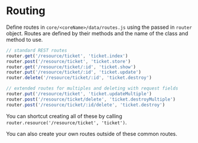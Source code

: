 # Routing

Define routes in `core/<coreName>/data/routes.js` using the passed in `router` object. Routes are defined by their methods and the name of the class and method to use.

```js
// standard REST routes
router.get('/resource/ticket', 'ticket.index')
router.post('/resource/ticket', 'ticket.store')
router.get('/resource/ticket/:id', 'ticket.show')
router.put('/resource/ticket/:id', 'ticket.update')
router.delete('/resource/ticket/:id', 'ticket.destroy')

// extended routes for multiples and deleting with request fields
router.put('/resource/ticket', 'ticket.updateMultiple')
router.post('/resource/ticket/delete', 'ticket.destroyMultiple')
router.post('/resource/ticket/:id/delete', 'ticket.destroy')
```

You can shortcut creating all of these by calling `router.resource('/resource/ticket', 'ticket')`.

You can also create your own routes outside of these common routes.
